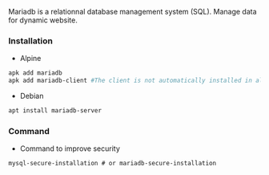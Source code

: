 
Mariadb is a relationnal database management system (SQL). Manage data for dynamic website.
### Installation

-  Alpine
```bash
apk add mariadb
apk add mariadb-client #The client is not automatically installed in alpine
```

- Debian
```sh
apt install mariadb-server 
```


### Command

- Command to improve security
```shell
mysql-secure-installation # or mariadb-secure-installation 
```


